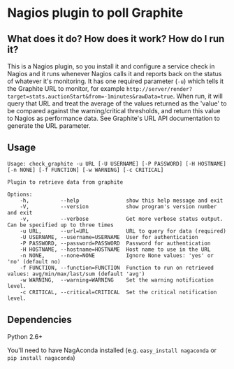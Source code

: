 Nagios plugin to poll Graphite
===

What does it do? How does it work? How do I run it?
---

This is a Nagios plugin, so you install it and configure a service
check in Nagios and it runs whenever Nagios calls it and reports
back on the status of whatever it's monitoring. It has one required
parameter (`-u`) which tells it the Graphite URL to monitor, for
example `http://server/render?target=stats.auctionStart&from=-1minutes&rawData=true`.
When run, it will query that URL and treat the average of the
values returned as the 'value' to be compared against the
warning/critical thresholds, and return this value to Nagios as
performance data. See Graphite's URL API documentation to generate
the URL parameter.

Usage
---
```
Usage: check_graphite -u URL [-U USERNAME] [-P PASSWORD] [-H HOSTNAME] [-n NONE] [-f FUNCTION] [-w WARNING] [-c CRITICAL]

Plugin to retrieve data from graphite

Options:
    -h,          --help               show this help message and exit
    -V,          --version            show program's version number and exit
    -v,          --verbose            Get more verbose status output. Can be specified up to three times
    -u URL,      --url=URL            URL to query for data (required)
    -U USERNAME, --username=USERNAME  User for authentication
    -P PASSWORD, --password=PASSWORD  Password for authentication
    -H HOSTNAME, --hostname=HOSTNAME  Host name to use in the URL
    -n NONE,     --none=NONE          Ignore None values: 'yes' or 'no' (default no)
    -f FUNCTION, --function=FUNCTION  Function to run on retrieved values: avg/min/max/last/sum (default 'avg')
    -w WARNING,  --warning=WARNING    Set the warning notification level.
    -c CRITICAL, --critical=CRITICAL  Set the critical notification level.
```

Dependencies
---

Python 2.6+

You'll need to have NagAconda installed (e.g. `easy_install nagaconda` or `pip install nagaconda`)
